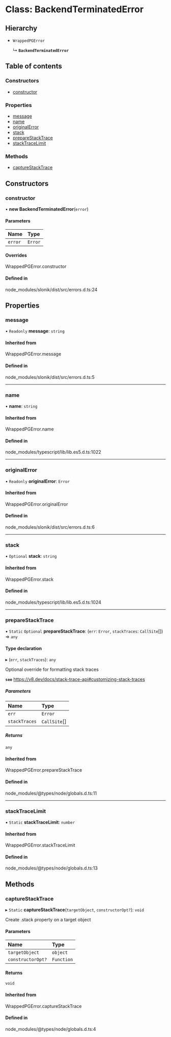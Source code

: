 # Class: BackendTerminatedError

## Hierarchy

- `WrappedPGError`

  ↳ **`BackendTerminatedError`**

## Table of contents

### Constructors

- [constructor](BackendTerminatedError.md#constructor)

### Properties

- [message](BackendTerminatedError.md#message)
- [name](BackendTerminatedError.md#name)
- [originalError](BackendTerminatedError.md#originalerror)
- [stack](BackendTerminatedError.md#stack)
- [prepareStackTrace](BackendTerminatedError.md#preparestacktrace)
- [stackTraceLimit](BackendTerminatedError.md#stacktracelimit)

### Methods

- [captureStackTrace](BackendTerminatedError.md#capturestacktrace)

## Constructors

### <a id="constructor" name="constructor"></a> constructor

• **new BackendTerminatedError**(`error`)

#### Parameters

| Name | Type |
| :------ | :------ |
| `error` | `Error` |

#### Overrides

WrappedPGError.constructor

#### Defined in

node_modules/slonik/dist/src/errors.d.ts:24

## Properties

### <a id="message" name="message"></a> message

• `Readonly` **message**: `string`

#### Inherited from

WrappedPGError.message

#### Defined in

node_modules/slonik/dist/src/errors.d.ts:5

___

### <a id="name" name="name"></a> name

• **name**: `string`

#### Inherited from

WrappedPGError.name

#### Defined in

node_modules/typescript/lib/lib.es5.d.ts:1022

___

### <a id="originalerror" name="originalerror"></a> originalError

• `Readonly` **originalError**: `Error`

#### Inherited from

WrappedPGError.originalError

#### Defined in

node_modules/slonik/dist/src/errors.d.ts:6

___

### <a id="stack" name="stack"></a> stack

• `Optional` **stack**: `string`

#### Inherited from

WrappedPGError.stack

#### Defined in

node_modules/typescript/lib/lib.es5.d.ts:1024

___

### <a id="preparestacktrace" name="preparestacktrace"></a> prepareStackTrace

▪ `Static` `Optional` **prepareStackTrace**: (`err`: `Error`, `stackTraces`: `CallSite`[]) => `any`

#### Type declaration

▸ (`err`, `stackTraces`): `any`

Optional override for formatting stack traces

**`see`** https://v8.dev/docs/stack-trace-api#customizing-stack-traces

##### Parameters

| Name | Type |
| :------ | :------ |
| `err` | `Error` |
| `stackTraces` | `CallSite`[] |

##### Returns

`any`

#### Inherited from

WrappedPGError.prepareStackTrace

#### Defined in

node_modules/@types/node/globals.d.ts:11

___

### <a id="stacktracelimit" name="stacktracelimit"></a> stackTraceLimit

▪ `Static` **stackTraceLimit**: `number`

#### Inherited from

WrappedPGError.stackTraceLimit

#### Defined in

node_modules/@types/node/globals.d.ts:13

## Methods

### <a id="capturestacktrace" name="capturestacktrace"></a> captureStackTrace

▸ `Static` **captureStackTrace**(`targetObject`, `constructorOpt?`): `void`

Create .stack property on a target object

#### Parameters

| Name | Type |
| :------ | :------ |
| `targetObject` | `object` |
| `constructorOpt?` | `Function` |

#### Returns

`void`

#### Inherited from

WrappedPGError.captureStackTrace

#### Defined in

node_modules/@types/node/globals.d.ts:4
